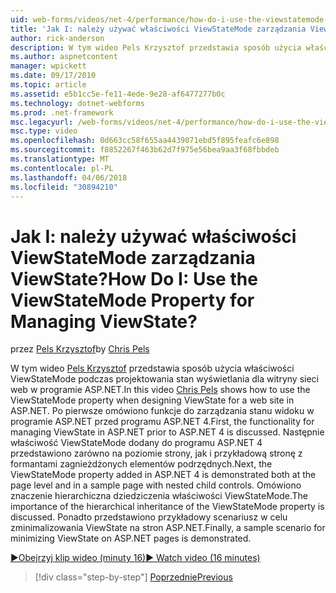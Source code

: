 ```yaml
---
uid: web-forms/videos/net-4/performance/how-do-i-use-the-viewstatemode-property-for-managing-viewstate
title: 'Jak I: należy używać właściwości ViewStateMode zarządzania ViewState? | Microsoft Docs'
author: rick-anderson
description: W tym wideo Pels Krzysztof przedstawia sposób użycia właściwości ViewStateMode, projektując stan wyświetlania dla witryny sieci web w programie ASP.NET.
ms.author: aspnetcontent
manager: wpickett
ms.date: 09/17/2010
ms.topic: article
ms.assetid: e5b1cc5e-fe11-4ede-9e28-af6477277b0c
ms.technology: dotnet-webforms
ms.prod: .net-framework
msc.legacyurl: /web-forms/videos/net-4/performance/how-do-i-use-the-viewstatemode-property-for-managing-viewstate
msc.type: video
ms.openlocfilehash: 0d663cc58f655aa4439071ebd5f895feafc6e898
ms.sourcegitcommit: f8852267f463b62d7f975e56bea9aa3f68fbbdeb
ms.translationtype: MT
ms.contentlocale: pl-PL
ms.lasthandoff: 04/06/2018
ms.locfileid: "30894210"
---
```

<a name="how-do-i-use-the-viewstatemode-property-for-managing-viewstate"></a><span data-ttu-id="de571-104">Jak I: należy używać właściwości ViewStateMode zarządzania ViewState?</span><span class="sxs-lookup"><span data-stu-id="de571-104">How Do I: Use the ViewStateMode Property for Managing ViewState?</span></span>
====================
<span data-ttu-id="de571-105">przez [Pels Krzysztof](https://twitter.com/chrispels)</span><span class="sxs-lookup"><span data-stu-id="de571-105">by [Chris Pels](https://twitter.com/chrispels)</span></span>

<span data-ttu-id="de571-106">W tym wideo [Pels Krzysztof](http://www.idevtech.com) przedstawia sposób użycia właściwości ViewStateMode podczas projektowania stan wyświetlania dla witryny sieci web w programie ASP.NET.</span><span class="sxs-lookup"><span data-stu-id="de571-106">In this video [Chris Pels](http://www.idevtech.com) shows how to use the ViewStateMode property when designing ViewState for a web site in ASP.NET.</span></span> <span data-ttu-id="de571-107">Po pierwsze omówiono funkcje do zarządzania stanu widoku w programie ASP.NET przed programu ASP.NET 4.</span><span class="sxs-lookup"><span data-stu-id="de571-107">First, the functionality for managing ViewState in ASP.NET prior to ASP.NET 4 is discussed.</span></span> <span data-ttu-id="de571-108">Następnie właściwość ViewStateMode dodany do programu ASP.NET 4 przedstawiono zarówno na poziomie strony, jak i przykładową stronę z formantami zagnieżdżonych elementów podrzędnych.</span><span class="sxs-lookup"><span data-stu-id="de571-108">Next, the ViewStateMode property added in ASP.NET 4 is demonstrated both at the page level and in a sample page with nested child controls.</span></span> <span data-ttu-id="de571-109">Omówiono znaczenie hierarchiczna dziedziczenia właściwości ViewStateMode.</span><span class="sxs-lookup"><span data-stu-id="de571-109">The importance of the hierarchical inheritance of the ViewStateMode property is discussed.</span></span> <span data-ttu-id="de571-110">Ponadto przedstawiono przykładowy scenariusz w celu zminimalizowania ViewState na stron ASP.NET.</span><span class="sxs-lookup"><span data-stu-id="de571-110">Finally, a sample scenario for minimizing ViewState on ASP.NET pages is demonstrated.</span></span>

[<span data-ttu-id="de571-111">&#9654;Obejrzyj klip wideo (minuty 16)</span><span class="sxs-lookup"><span data-stu-id="de571-111">&#9654; Watch video (16 minutes)</span></span>](https://channel9.msdn.com/Blogs/ASP-NET-Site-Videos/how-do-i-use-the-viewstatemode-property-for-managing-viewstate)

> [!div class="step-by-step"]
> [<span data-ttu-id="de571-112">Poprzednie</span><span class="sxs-lookup"><span data-stu-id="de571-112">Previous</span></span>](aspnet-4-quick-hit-easy-state-compression.md)
